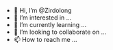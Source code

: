 - 👋 Hi, I’m @Zirdolong
- 👀 I’m interested in ...
- 🌱 I’m currently learning ...
- 💞️ I’m looking to collaborate on ...
- 📫 How to reach me ...

<!---
Zirdolong/Zirdolong is a ✨ special ✨ repository because its `README.md` (this file) appears on your GitHub profile.
You can click the Preview link to take a look at your changes.
--->
